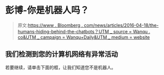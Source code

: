 # 彭博-你是机器人吗？

> 原文:[https://www . Bloomberg . com/news/articles/2016-04-18/the-humans-hiding-behind-the-chatbots？UTM _ source = Wanqu . co&UTM _ campaign = Wanqu+Daily&UTM _ medium = website](https://www.bloomberg.com/news/articles/2016-04-18/the-humans-hiding-behind-the-chatbots?utm_source=wanqu.co&utm_campaign=Wanqu+Daily&utm_medium=website)



## 我们检测到您的计算机网络有异常活动

若要继续，请单击下面的框，让我们知道您不是机器人。

